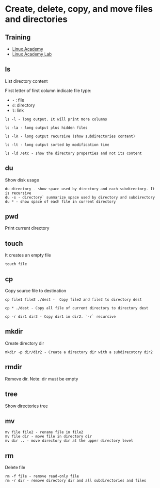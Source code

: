 # Create, delete, copy, and move files and directories

## Training
* [Linux Academy](https://linuxacademy.com/cp/courses/lesson/course/5411/lesson/9/module/428)
* [Linux Academy Lab](https://app.linuxacademy.com/hands-on-labs/5fe6701b-c1c3-43bc-be70-51d3a4163f41?redirect_uri=https:%2F%2Flinuxacademy.com%2Fcp%2Fmodules%2Fview%2Fid%2F428)

## ls
List directory content

First letter of first column indicate file type:
* `-` : file
* `d`: directory
* `l`: link

```
ls -l - long output. It will print more columns 

ls -la - long output plus hidden files

ls -lR - long output recursive (show subdirectories content)

ls -lt - long output sorted by modification time

ls -ld /etc - show the directory properties and not its content
```

## du
Show disk usage
```
du directory - show space used by directory and each subdirectory. It is recursive
du -s - directory` summarize space used by directory and subdirectory
du * - show space of each file in current directory
```

## pwd 
Print current directory

## touch
It creates an empty file
```
touch file
```

## cp
Copy source file to destination
```
cp file1 file2 ./dest -  Copy file2 and file2 to directory dest

cp * ./dest - Copy all file of current directory to directory dest

cp -r dir1 dir2 - Copy dir1 in dir2. `-r` recursive
```

## mkdir
Create directory dir
```
mkdir -p dir/dir2 - Create a directory dir with a subdirecotory dir2
```

## rmdir
Remove dir. Note: dir must be empty

## tree
Show directories tree

## mv
```
mv file file2 - rename file in file2
mv file dir - move file in directory dir
mv dir .. - move directory dir at the upper directory level
```

## rm
Delete file
```
rm -f file - remove read-only file
rm -r dir - remove directory dir and all subdirectories and files
```